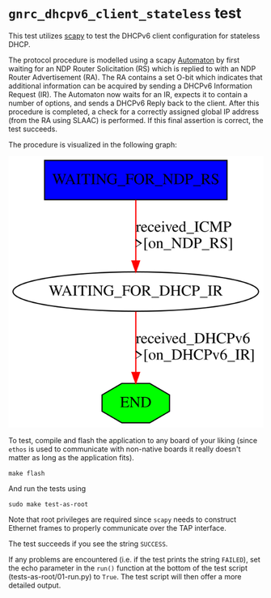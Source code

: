 # `gnrc_dhcpv6_client_stateless` test

This test utilizes [scapy] to test the DHCPv6 client configuration for
stateless DHCP.

The protocol procedure is modelled using a scapy [Automaton] by first waiting for an
NDP Router Solicitation (RS) which is replied to with an NDP Router Advertisement (RA).
The RA contains a set O-bit which indicates that additional information can be acquired by sending
a DHCPv6 Information Request (IR). The Automaton now waits for an IR, expects it to contain a
number of options, and sends a DHCPv6 Reply back to the client.
After this procedure is completed, a check for a correctly assigned global IP address (from the RA
using SLAAC) is performed. If this final assertion is correct, the test succeeds.

The procedure is visualized in the following graph:

![Visualization of the test procedure as a graph.](./test-graph.svg)

To test, compile and flash the application to any board of your liking (since
`ethos` is used to communicate with non-native boards it really doesn't matter
as long as the application fits).

```
make flash
```

And run the tests using

```
sudo make test-as-root
```

Note that root privileges are required since `scapy` needs to construct Ethernet
frames to properly communicate over the TAP interface.

The test succeeds if you see the string `SUCCESS`.

If any problems are encountered (i.e. if the test prints the string `FAILED`),
set the echo parameter in the `run()` function at the bottom of the test script
(tests-as-root/01-run.py) to `True`. The test script will then offer a more detailed
output.

[scapy]: https://scapy.readthedocs.io/en/latest/
[Automaton]: https://scapy.readthedocs.io/en/latest/api/scapy.automaton.html
